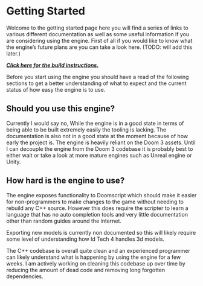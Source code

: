 # Getting Started

Welcome to the getting started page here you will find a series of links to various different documentation as well as some useful information if you are considering using the engine. First of all if you would like to know what the engine’s future plans are you can take a look here. (TODO: will add this later.)

[***Click here for the build instructions.***](BuildGuide.md)

Before you start using the engine you should have a read of the following sections to get a better understanding of what to expect and the current status of how easy the engine is to use.

## Should you use this engine?

Currently I would say no, While the engine is in a good state in terms of being able to be built extremely easily the tooling is lacking. The documentation is also not in a good state at the moment because of how early the project is. The engine is heavily reliant on the Doom 3 assets. Until I can decouple the engine from the Doom 3 codebase it is probably best to either wait or take a look at more mature engines such as Unreal engine or Unity.

## How hard is the engine to use?

The engine exposes functionality to Doomscript which should make it easier for non-programmers to make changes to the game without needing to rebuild any C++ source. However this does require the scripter to learn a language that has no auto completion tools and very little documentation other than random guides around the internet.

Exporting new models is currently non documented so this will likely require some level of understanding how Id Tech 4 handles 3d models.

The C++ codebase is overall quite clean and an experienced programmer can likely understand what is happening by using the engine for a few weeks. I am actively working on cleaning this codebase up over time by reducing the amount of dead code and removing long forgotten dependencies.